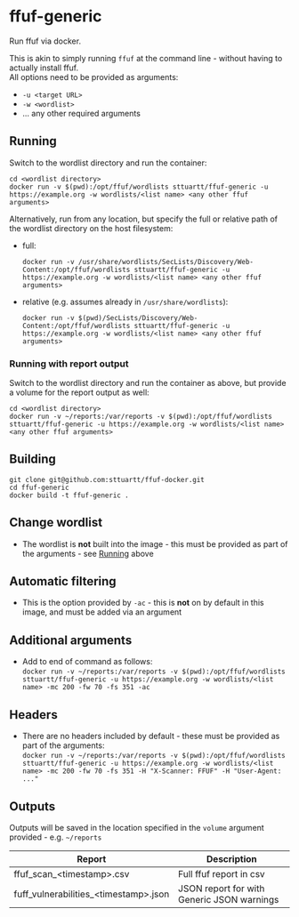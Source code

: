 # ffuf-generic
Run ffuf via docker.

This is akin to simply running `ffuf` at the command line - without having to actually install ffuf.  
All options need to be provided as arguments:
- `-u <target URL>`
- `-w <wordlist>`
- ... any other required arguments


## Running
Switch to the wordlist directory and run the container:
```
cd <wordlist directory>
docker run -v $(pwd):/opt/ffuf/wordlists sttuartt/ffuf-generic -u https://example.org -w wordlists/<list name> <any other ffuf arguments>
```
Alternatively, run from any location, but specify the full or relative path of the wordlist directory on the host filesystem:
- full:
    ```
    docker run -v /usr/share/wordlists/SecLists/Discovery/Web-Content:/opt/ffuf/wordlists sttuartt/ffuf-generic -u https://example.org -w wordlists/<list name> <any other ffuf arguments>
    ```
- relative (e.g. assumes already in `/usr/share/wordlists`):
    ```
    docker run -v $(pwd)/SecLists/Discovery/Web-Content:/opt/ffuf/wordlists sttuartt/ffuf-generic -u https://example.org -w wordlists/<list name> <any other ffuf arguments>
    ```
  
### Running with report output
Switch to the wordlist directory and run the container as above, but provide a volume for the report output as well:
```
cd <wordlist directory>
docker run -v ~/reports:/var/reports -v $(pwd):/opt/ffuf/wordlists sttuartt/ffuf-generic -u https://example.org -w wordlists/<list name> <any other ffuf arguments>
```

## Building
```
git clone git@github.com:sttuartt/ffuf-docker.git
cd ffuf-generic
docker build -t ffuf-generic .
```

## Change wordlist
- The wordlist is **not** built into the image - this must be provided as part of the arguments - see [Running](#running) above

## Automatic filtering
- This is the option provided by `-ac` - this is **not** on by default in this image, and must be added via an argument 

## Additional arguments
- Add to end of command as follows:   
`docker run -v ~/reports:/var/reports -v $(pwd):/opt/ffuf/wordlists sttuartt/ffuf-generic -u https://example.org -w wordlists/<list name> -mc 200 -fw 70 -fs 351 -ac`

## Headers
- There are no headers included by default - these must be provided as part of the arguments:  
`docker run -v ~/reports:/var/reports -v $(pwd):/opt/ffuf/wordlists sttuartt/ffuf-generic -u https://example.org -w wordlists/<list name> -mc 200 -fw 70 -fs 351 -H "X-Scanner: FFUF" -H "User-Agent: ..."`

## Outputs
Outputs will be saved in the location specified in the `volume` argument provided - e.g. `~/reports`
  
| Report | Description |
|---|---|
| ffuf_scan_\<timestamp\>.csv | Full ffuf report in csv |
| fuff_vulnerabilities_\<timestamp\>.json | JSON report for with Generic JSON warnings |
